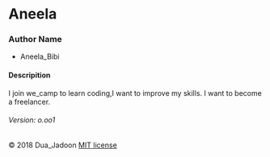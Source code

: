 # Aneela

### Author Name

 * Aneela_Bibi
 #### Descripition
 I join we_camp to learn coding,I want to improve my skills. I want to become a freelancer.

###### Version: o.oo1
© 2018 Dua_Jadoon [MIT license](https://github.com/duajadoon/hello-world-/blob/master/LICENSE)
